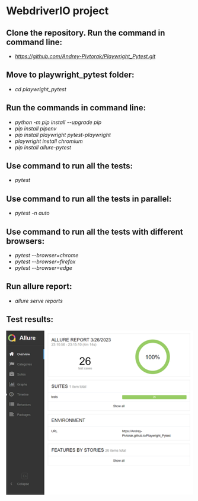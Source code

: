 # WebdriverIO project

## Clone the repository. Run the command in command line:
* _https://github.com/Andrey-Pivtorak/Playwright_Pytest.git_


## Move to playwright_pytest folder:
* _cd playwright_pytest_

## Run the commands in command line:
* _python -m pip install --upgrade pip_
* _pip install pipenv_
* _pip install playwright pytest-playwright_
* _playwright install chromium_
* _pip install allure-pytest_

## Use command to run all the tests:
* _pytest_

## Use command to run all the tests in parallel:
* _pytest -n auto_

## Use command to run all the tests with different browsers:
* _pytest --browser=chrome_
* _pytest --browser=firefox_
* _pytest --browser=edge_

## Run allure report:
* _allure serve reports_

## Test results:
![](https://github.com/Andrey-Pivtorak/Playwright_Pytest/blob/master/data/report.png)

